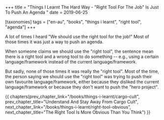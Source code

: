 +++
title = "Things I Learnt The Hard Way - \"Right Tool For The Job\" Is Just To Push An Agenda "
date = 2019-06-25

[taxonomies]
tags = ["en-au", "books", "things i learnt", "right tool", "agenda"]
+++

A lot of times I heard "We should use the right tool for the job!" Most of
those times it was just a way to push an agenda.

<!-- more -->

When someone claims we should use the "right tool", the sentence mean there is
a right tool and a wrong tool to do something -- e.g., using a certain
language/framework instead of the current language/framework.

But sadly, none of those times it was really the "right tool". Most of the
time, the person saying we should use the "right tool" was trying to push
their own favourite language/framework, either because they disliked the
current language/framework or because they don't want to push the "hero
project".

{{ chapters(prev_chapter_link="/books/things-i-learnt/cargo-cult", prev_chapter_title="Understand And Stay Away From Cargo Cult", next_chapter_link="/books/things-i-learnt/right-tool-obvious", next_chapter_title="The Right Tool Is More Obvious Than You Think") }}
